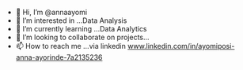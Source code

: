 - 👋 Hi, I’m @annaayomi
- 👀 I’m interested in ...Data Analysis
- 🌱 I’m currently learning ...Data Analytics
- 💞️ I’m looking to collaborate on projects...
- 📫 How to reach me ...via linkedin www.linkedin.com/in/ayomiposi-anna-ayorinde-7a2135236

<!---
annaayomi/annaayomi is a ✨ special ✨ repository because its `README.md` (this file) appears on your GitHub profile.
You can click the Preview link to take a look at your changes.
--->
